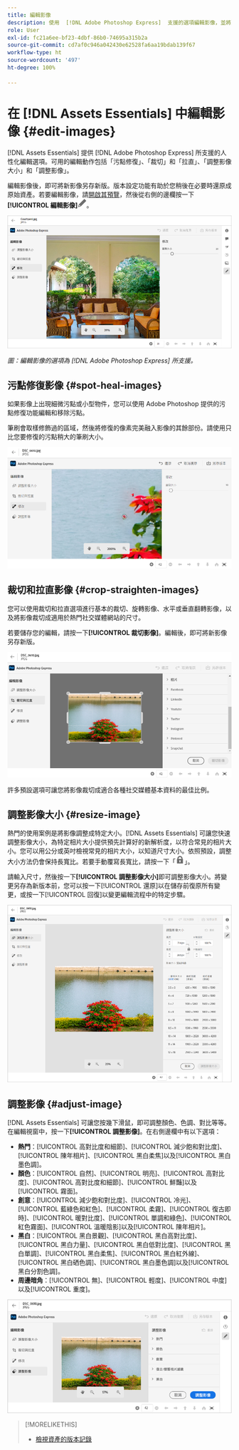 ```yaml
---
title: 編輯影像
description: 使用  [!DNL Adobe Photoshop Express]  支援的選項編輯影像，並將更新的影像另存新版。
role: User
exl-id: fc21a6ee-bf23-4dbf-86b0-74695a315b2a
source-git-commit: cd7af0c946a042430e62528fa6aa19bdab139f67
workflow-type: ht
source-wordcount: '497'
ht-degree: 100%

---
```


# 在 [!DNL Assets Essentials] 中編輯影像 {#edit-images}

[!DNL Assets Essentials] 提供 [!DNL Adobe Photoshop Express] 所支援的人性化編輯選項。可用的編輯動作包括「污點修復」、「裁切」和「拉直」、「調整影像大小」和「調整影像」。

編輯影像後，即可將新影像另存新版。版本設定功能有助於您稍後在必要時還原成原始資產。若要編輯影像，請[開啟其預覽](/help/navigate-view.md#preview-assets)，然後從右側的邊欄按一下&#x200B;**[!UICONTROL 編輯影像]**![編輯圖示](assets/do-not-localize/edit-icon.png)。

![編輯影像的選項](assets/edit-image2.png)

*圖：編輯影像的選項為 [!DNL Adobe Photoshop Express] 所支援。*

## 污點修復影像 {#spot-heal-images}

如果影像上出現細微污點或小型物件，您可以使用 Adobe Photoshop 提供的污點修復功能編輯和移除污點。

筆刷會取樣修飾過的區域，然後將修復的像素完美融入影像的其餘部份。請使用只比您要修復的污點稍大的筆刷大小。

![污點修復編輯選項](assets/edit-spot-healing.png)

<!-- TBD: See if we should give backlinks to PS docs for these concepts.
For more information about how Spot Healing works in Photoshop, see [retouching and repairing photos](https://helpx.adobe.com/photoshop/using/retouching-repairing-images.html). -->

## 裁切和拉直影像 {#crop-straighten-images}

您可以使用裁切和拉直選項進行基本的裁切、旋轉影像、水平或垂直翻轉影像，以及將影像裁切成適用於熱門社交媒體網站的尺寸。

若要儲存您的編輯，請按一下&#x200B;**[!UICONTROL 裁切影像]**。編輯後，即可將新影像另存新版。

![裁切和拉直影像的選項](assets/edit-crop-straighten.png)

許多預設選項可讓您將影像裁切成適合各種社交媒體基本資料的最佳比例。

## 調整影像大小 {#resize-image}

熱門的使用案例是將影像調整成特定大小。[!DNL Assets Essentials] 可讓您快速調整影像大小，為特定相片大小提供預先計算好的新解析度，以符合常見的相片大小。您可以用公分或英吋檢視常見的相片大小，以知道尺寸大小。依照預設，調整大小方法仍會保持長寬比。若要手動覆寫長寬比，請按一下「![](assets/do-not-localize/lock-closed-icon.png)」。

請輸入尺寸，然後按一下&#x200B;**[!UICONTROL 調整影像大小]**&#x200B;即可調整影像大小。將變更另存為新版本前，您可以按一下[!UICONTROL 還原]以在儲存前復原所有變更，或按一下[!UICONTROL  回復]以變更編輯流程中的特定步驟。

![調整影像大小時的選項](assets/resize-image.png)

## 調整影像 {#adjust-image}

[!DNL Assets Essentials] 可讓您按幾下滑鼠，即可調整顏色、色調、對比等等。在編輯視窗中，按一下&#x200B;**[!UICONTROL 調整影像]**。在右側邊欄中有以下選項：

* **熱門**：[!UICONTROL 高對比度和細節]、[!UICONTROL 減少飽和對比度]、[!UICONTROL 陳年相片]、[!UICONTROL 黑白柔焦]以及[!UICONTROL 黑白墨色調]。
* **顏色**：[!UICONTROL 自然]、[!UICONTROL 明亮]、[!UICONTROL 高對比度]、[!UICONTROL 高對比度和細節]、[!UICONTROL 鮮豔]以及[!UICONTROL 霧面]。
* **創意**：[!UICONTROL 減少飽和對比度]、[!UICONTROL 冷光]、[!UICONTROL 藍綠色和紅色]、[!UICONTROL 柔霧]、[!UICONTROL 復古即時]、[!UICONTROL 暖對比度]、[!UICONTROL 單調和綠色]、[!UICONTROL 紅色霧面]、[!UICONTROL 溫暖陰影]以及[!UICONTROL 陳年相片]。
* **黑白**：[!UICONTROL 黑白景觀]、[!UICONTROL 黑白高對比度]、[!UICONTROL 黑白力量]、[!UICONTROL 黑白低對比度]、[!UICONTROL 黑白單調]、[!UICONTROL 黑白柔焦]、[!UICONTROL 黑白紅外線]、[!UICONTROL 黑白硒色調]、[!UICONTROL 黑白墨色調]以及[!UICONTROL 黑白分割色調]。
* **周邊暗角**：[!UICONTROL 無]、[!UICONTROL 輕度]、[!UICONTROL 中度]以及[!UICONTROL 重度]。

![透過編輯調整影像](assets/adjust-image.png)

<!--
TBD: Insert a video of the available social media options.
-->

>[!MORELIKETHIS]
>
>* [檢視資產的版本記錄](/help/navigate-view.md)


